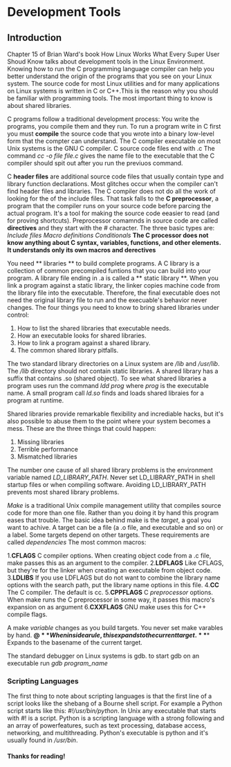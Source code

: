 #  Development Tools

## Introduction
  Chapter 15 of Brian Ward's book How Linux Works What Every Super User Shoud Know talks about development tools
  in the Linux Environment. Knowing how to run the C programming language compiler can help you better understand
  the origin of the programs that you see on your Linux system. The source code for most Linux utilities and for many
  applications on Linux systems is written in C or C++.This is the reason why you should be familiar with 
  programming tools. The most important thing to know is about shared libraries. 
  
  C programs follow a traditional development process: You write the programs, you compile them and they run. To run a
  program write in C first you must **compile** the source code that you wrote into a binary low-level form that the compter 
  can understand. The C compiler executable on most Unix systems is the GNU C compiler. C source code files end with .c
  The command *cc -o file file.c* gives the name file to the executable that the C compiler should spit out after you
  run the previuos command. 
  
  C **header files** are additional source code files that usually contain type and library function declarations. Most 
  glitches occur when the compiler can't find header files and libraries. The C compiler does not do all the work of looking 
  for the of the include files. That task falls to the **C preprocessor**, a program that the compiler runs on your source 
  code before parcing the actual program. It's a tool for making the source code eeasier to read (and for proving shortcuts).
  Preprocessor comamnds in source code are called **directives** and they start with the # character. The three basic types
  are: *Include files* *Macro definitions* *Conditionals* 
  **The C processor does not know anything about C syntax, variables, functions, and other elements. It understands only
  its own macros and derectives**
  
  You need ** libraries ** to build complete programs. A C library is a collection of common precompiled funtions that you can
  build into your program. A library file ending in .a is called a ** static library **. When you link a program against a static
  library, the linker copies machine code from the library file into the executable. Therefore, the final executable does not need
  the original library file to run and the execuable's behavior never changes. 
  The four things you need to know to bring shared libraries under control:
  1. How to list the shared libraries that executable needs.
  2. How an executable looks for shared libraries.
  3. How to link a program against a shared library.
  4. The common shared library pitfalls.
  
  The two standard library directories on a Linux system are */lib* and */usr/lib*. The */lib* directory should not contain static 
  libraries. A shared library has a suffix that contains .so (shared object).
  To see what shared libraries a program uses run the command *ldd prog* where *prog* is the executable name.
  A small program call *ld.so* finds and loads shared libraies for a program at runtime. 
  
  Shared libraries provide remarkable flexibility and incrediable hacks, but it's also possible to abuse them to the point where
  your system becomes a mess. These are the three things that could happen:
  1. Missing libraries
  2. Terrible performance
  3. Mismatched libraries
  
  The number one cause of all shared library problems is the environment variable named *LD_LIBRARY_PATH*. Never set LD_LIBRARY_PATH
  in shell startup files or when compiling software. Avoiding LD_LIBRARY_PATH prevents most shared library problems. 
  
  *Make* is a traditional Unix compile management utility that compiles source code for more than one file. Rather than you doing it 
  by hand this program eases that trouble. The basic idea behind make is the *target*, a goal you want to achive. A target can be a
  file (a .o file, and executable and so on) or a label. Some targets depend on other targets. These requirements are called *dependencies*
  The most common macros: 
  
  1.**CFLAGS** C compiler options. When creating object code from a .c file, make passes this as an argument to the compiler.
  2.**LDFLAGS** Like CFLAGS, but they're for the linker when creating an executable from object code.
  3.**LDLIBS** If you use LDFLAGS but do not want to combine the library name options with the search path, put the library name 
  options in this file.
  4.**CC** The C compiler. The default is cc.
  5.**CPPFLAGS** C *preprocessor* options. When make runs the C preprocessor in some way, it passes this macro's expansion on as argument
  6.**CXXFLAGS** GNU make uses this for C++ compile flags.
  
  A make *variable* changes as you build targets. You never set make varables by hand. 
  **$@** When inside a rule, this expands to the current target.
  **$*** Expands to the basename of the current target. 
 
  The standard debugger on Linux systems is gdb. to start gdb on an executable run *gdb program_name*
  
  ### Scripting Languages 
  
  The first thing to note about scripting languages is that the first line of a script looks like the shebang of a Bourne 
  shell script. For example a Python script starts like this: *#!/usr/bin/python*. In Unix any executable that starts with 
  #! is a script. Python is a scripting language with a strong following and an array of powerfeatures, such as text processing,
  database access, networking, and multithreading. Python's executable is python and it's usually found in */usr/bin*. 
  

#### Thanks for reading! 
